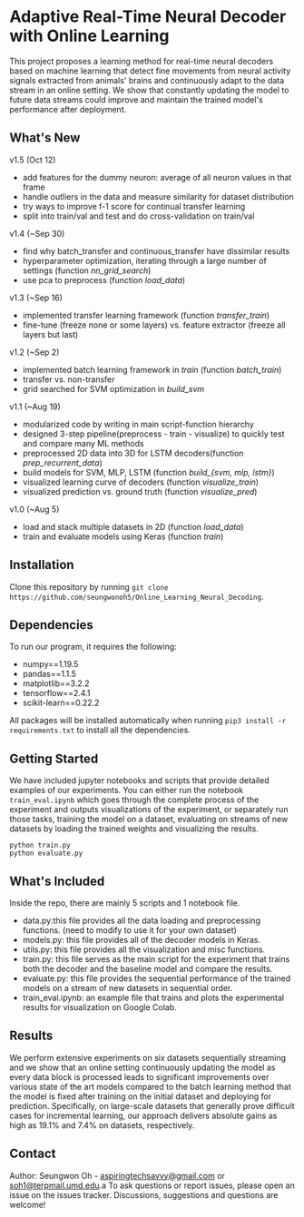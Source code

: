 # Adaptive Real-Time Neural Decoder with Online Learning
This project proposes a learning method for real-time neural decoders based on machine learning that detect fine movements from neural activity signals extracted from animals' brains and continuously adapt to the data stream in an online setting. We show that constantly updating the model to future data streams could improve and maintain the trained model's performance after deployment.

## What's New
v1.5 (Oct 12)
* add features for the dummy neuron: average of all neuron values in that frame
* handle outliers in the data and measure similarity for dataset distribution
* try ways to improve f-1 score for continual transfer learning
* split into train/val and test and do cross-validation on train/val

v1.4 (~Sep 30)
* find why batch_transfer and continuous_transfer have dissimilar results
* hyperparameter optimization, iterating through a large number of settings (function *nn_grid_search*)
* use pca to preprocess (function *load_data*)

v1.3 (~Sep 16)
* implemented transfer learning framework (function *transfer_train*) 
* fine-tune (freeze none or some layers) vs. feature extractor (freeze all layers but last)

v1.2 (~Sep 2)
* implemented batch learning framework in *train* (function *batch_train*)
* transfer vs. non-transfer
* grid searched for SVM optimization in *build_svm*

v1.1 (~Aug 19)
* modularized code by writing in main script-function hierarchy
* designed 3-step pipeline(preprocess - train - visualize) to quickly test and compare many ML methods
* preprocessed 2D data into 3D for LSTM decoders(function *prep_recurrent_data*)
* build models for SVM, MLP, LSTM (function *build_{svm, mlp, lstm}*)
* visualized learning curve of decoders (function *visualize_train*)
* visualized prediction vs. ground truth (function *visualize_pred*)

v1.0 (~Aug 5)
* load and stack multiple datasets in 2D (function *load_data*)
* train and evaluate models using Keras (function *train*)

## Installation
Clone this repository by running ```git clone https://github.com/seungwonoh5/Online_Learning_Neural_Decoding```.

## Dependencies
To run our program, it requires the following:
* numpy==1.19.5
* pandas==1.1.5
* matplotlib==3.2.2
* tensorflow==2.4.1
* scikit-learn==0.22.2

All packages will be installed automatically when running ```pip3 install -r requirements.txt``` to install all the dependencies.

## Getting Started
We have included jupyter notebooks and scripts that provide detailed examples of our experiments.
You can either run the notebook ```train_eval.ipynb``` which goes through the complete process of the experiment and outputs visualizations of the experiment,
or separately run those tasks, training the model on a dataset, evaluating on streams of new datasets by loading the trained weights and visualizing the results.
```
python train.py
python evaluate.py
```

## What's Included
Inside the repo, there are mainly 5 scripts and 1 notebook file.
* data.py:this file provides all the data loading and preprocessing functions. (need to modify to use it for your own dataset)
* models.py: this file provides all of the decoder models in Keras. 
* utils.py: this file provides all the visualization and misc functions.
* train.py: this file serves as the main script for the experiment that trains both the decoder and the baseline model and compare the results.
* evaluate.py: this file provides the sequential performance of the trained models on a stream of new datasets in sequential order.
* train_eval.ipynb: an example file that trains and plots the experimental results for visualization on Google Colab.

## Results
We perform extensive experiments on six datasets sequentially streaming and we show that an online setting continuously updating the model as every data block is processed leads to significant improvements over various state of the art models compared to the batch learning method that the model is fixed after training on the initial dataset and deploying for prediction. Specifically, on large-scale datasets that generally prove difficult cases for incremental learning, our approach delivers absolute gains as high as 19.1% and 7.4% on datasets, respectively.

## Contact
Author: Seungwon Oh - [aspiringtechsavvy@gmail.com](aspiringtechsavvy@gmail.com) or [soh1@terpmail.umd.edu](soh1@terpmail.umd.edu).a
To ask questions or report issues, please open an issue on the issues tracker. Discussions, suggestions and questions are welcome!

